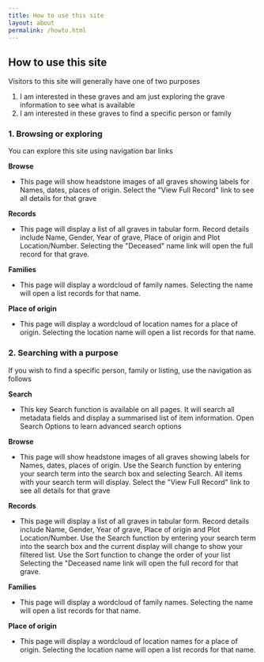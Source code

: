 ```yaml
---
title: How to use this site
layout: about
permalink: /howto.html
---
```

## How to use this site

Visitors to this site will generally have one of two purposes
1. I am interested in these graves and am just exploring the grave information to see what is available
2. I am interested in these graves to find a specific person or family

### 1. Browsing or exploring ###
You can explore this site using navigation bar links

**Browse**
- This page will show headstone images of all graves showing labels for Names, dates, places of origin.
Select the "View Full Record" link to see all details for that grave
	
**Records**
- This page will display a list of all graves in tabular form. 
Record details include Name, Gender, Year of grave, Place of origin and Plot Location/Number.
Selecting the "Deceased" name link will open the full record for that grave.
	
**Families**
- This page will display a wordcloud of family names.
Selecting the name will open a list records for that name.
	
**Place of origin**
- This page will display a wordcloud of location names for a place of origin.
Selecting the location name will open a list records for that name.

### 2. Searching with a purpose ###
If you wish to find a specific person, family or listing, use the navigation as follows

**Search**
- This key Search function is available on all pages. 
It will search all metadata fields and display a summarised list of item information.
Open Search Options to learn advanced search options

**Browse**
- This page will show headstone images of all graves showing labels for Names, dates, places of origin.
Use the Search function by entering your search term into the search box and selecting Search.
All items with your search term will display.
Select the "View Full Record" link to see all details for that grave

**Records**
- This page will display a list of all graves in tabular form. Record details include Name, Gender, Year of grave, Place of origin and Plot Location/Number.
Use the Search function by entering your search term into the search box and the current display will change to show your filtered list.
Use the Sort function to change the order of your list
Selecting the "Deceased name link will open the full record for that grave.
	
**Families**
- This page will display a wordcloud of family names.
Selecting the name will open a list records for that name.
	
**Place of origin**
- This page will display a wordcloud of location names for a place of origin.
Selecting the location name will open a list records for that name.
